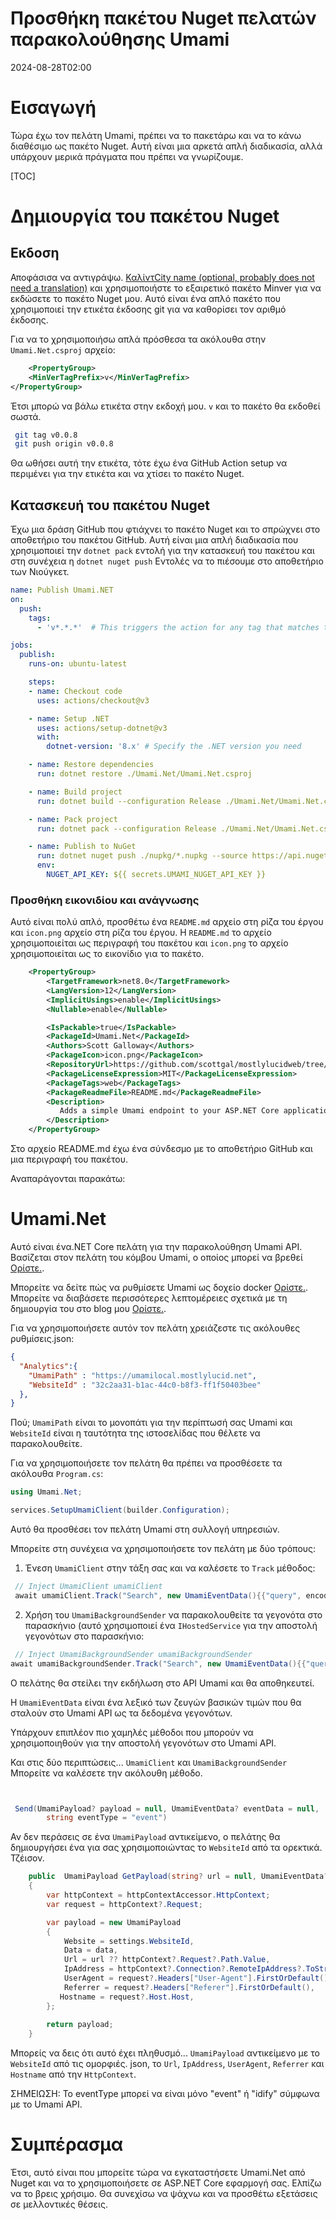 # Προσθήκη πακέτου Nuget πελατών παρακολούθησης Umami

<!--category-- ASP.NET, Umami, Nuget -->
<datetime class="hidden">2024-08-28T02:00</datetime>

# Εισαγωγή

Τώρα έχω τον πελάτη Umami, πρέπει να το πακετάρω και να το κάνω διαθέσιμο ως πακέτο Nuget. Αυτή είναι μια αρκετά απλή διαδικασία, αλλά υπάρχουν μερικά πράγματα που πρέπει να γνωρίζουμε.

[TOC]

# Δημιουργία του πακέτου Nuget

## Εκδοση

Αποφάσισα να αντιγράψω. [ΚαλίντCity name (optional, probably does not need a translation)](@khalidabuhakmeh@mastodon.social) και χρησιμοποιήστε το εξαιρετικό πακέτο Minver για να εκδώσετε το πακέτο Nuget μου. Αυτό είναι ένα απλό πακέτο που χρησιμοποιεί την ετικέτα έκδοσης git για να καθορίσει τον αριθμό έκδοσης.

Για να το χρησιμοποιήσω απλά πρόσθεσα τα ακόλουθα στην `Umami.Net.csproj` αρχείο:

```xml
    <PropertyGroup>
    <MinVerTagPrefix>v</MinVerTagPrefix>
</PropertyGroup>
```

Έτσι μπορώ να βάλω ετικέτα στην εκδοχή μου. `v` και το πακέτο θα εκδοθεί σωστά.

```bash
 git tag v0.0.8       
 git push origin v0.0.8

```

Θα ωθήσει αυτή την ετικέτα, τότε έχω ένα GitHub Action setup να περιμένει για την ετικέτα και να χτίσει το πακέτο Nuget.

## Κατασκευή του πακέτου Nuget

Έχω μια δράση GitHub που φτιάχνει το πακέτο Nuget και το σπρώχνει στο αποθετήριο του πακέτου GitHub. Αυτή είναι μια απλή διαδικασία που χρησιμοποιεί την `dotnet pack` εντολή για την κατασκευή του πακέτου και στη συνέχεια η `dotnet nuget push` Εντολές να το πιέσουμε στο αποθετήριο των Νιούγκετ.

```yaml
name: Publish Umami.NET
on:
  push:
    tags:
      - 'v*.*.*'  # This triggers the action for any tag that matches the pattern v1.0.0, v2.1.3, etc.

jobs:
  publish:
    runs-on: ubuntu-latest

    steps:
    - name: Checkout code
      uses: actions/checkout@v3

    - name: Setup .NET
      uses: actions/setup-dotnet@v3
      with:
        dotnet-version: '8.x' # Specify the .NET version you need

    - name: Restore dependencies
      run: dotnet restore ./Umami.Net/Umami.Net.csproj

    - name: Build project
      run: dotnet build --configuration Release ./Umami.Net/Umami.Net.csproj --no-restore

    - name: Pack project
      run: dotnet pack --configuration Release ./Umami.Net/Umami.Net.csproj --no-build --output ./nupkg

    - name: Publish to NuGet
      run: dotnet nuget push ./nupkg/*.nupkg --source https://api.nuget.org/v3/index.json --api-key ${{ secrets.UMAMI_NUGET_API_KEY }}
      env:
        NUGET_API_KEY: ${{ secrets.UMAMI_NUGET_API_KEY }}
```

### Προσθήκη εικονιδίου και ανάγνωσης

Αυτό είναι πολύ απλό, προσθέτω ένα `README.md` αρχείο στη ρίζα του έργου και `icon.png` αρχείο στη ρίζα του έργου. Η `README.md` το αρχείο χρησιμοποιείται ως περιγραφή του πακέτου και `icon.png` το αρχείο χρησιμοποιείται ως το εικονίδιο για το πακέτο.

```xml
    <PropertyGroup>
        <TargetFramework>net8.0</TargetFramework>
        <LangVersion>12</LangVersion>
        <ImplicitUsings>enable</ImplicitUsings>
        <Nullable>enable</Nullable>

        <IsPackable>true</IsPackable>
        <PackageId>Umami.Net</PackageId>
        <Authors>Scott Galloway</Authors>
        <PackageIcon>icon.png</PackageIcon>
        <RepositoryUrl>https://github.com/scottgal/mostlylucidweb/tree/main/Umami.Net</RepositoryUrl>
        <PackageLicenseExpression>MIT</PackageLicenseExpression>
        <PackageTags>web</PackageTags>
        <PackageReadmeFile>README.md</PackageReadmeFile>
        <Description>
           Adds a simple Umami endpoint to your ASP.NET Core application.
        </Description>
    </PropertyGroup>
```

Στο αρχείο README.md έχω ένα σύνδεσμο με το αποθετήριο GitHub και μια περιγραφή του πακέτου.

Αναπαράγονται παρακάτω:

# Umami.Net

Αυτό είναι ένα.NET Core πελάτη για την παρακολούθηση Umami API.
Βασίζεται στον πελάτη του κόμβου Umami, ο οποίος μπορεί να βρεθεί [Ορίστε.](https://github.com/umami-software/node).

Μπορείτε να δείτε πώς να ρυθμίσετε Umami ως δοχείο docker [Ορίστε.](https://www.mostlylucid.net/blog/usingumamiforlocalanalytics).
Μπορείτε να διαβάσετε περισσότερες λεπτομέρειες σχετικά με τη δημιουργία του στο blog μου [Ορίστε.](https://www.mostlylucid.net/blog/addingumamitrackingclientfollowup).

Για να χρησιμοποιήσετε αυτόν τον πελάτη χρειάζεστε τις ακόλουθες ρυθμίσεις.json:

```json
{
  "Analytics":{
    "UmamiPath" : "https://umamilocal.mostlylucid.net",
    "WebsiteId" : "32c2aa31-b1ac-44c0-b8f3-ff1f50403bee"
  },
}
```

Πού; `UmamiPath` είναι το μονοπάτι για την περίπτωσή σας Umami και `WebsiteId` είναι η ταυτότητα της ιστοσελίδας που θέλετε να παρακολουθείτε.

Για να χρησιμοποιήσετε τον πελάτη θα πρέπει να προσθέσετε τα ακόλουθα `Program.cs`:

```csharp
using Umami.Net;

services.SetupUmamiClient(builder.Configuration);
```

Αυτό θα προσθέσει τον πελάτη Umami στη συλλογή υπηρεσιών.

Μπορείτε στη συνέχεια να χρησιμοποιήσετε τον πελάτη με δύο τρόπους:

1. Ένεση `UmamiClient` στην τάξη σας και να καλέσετε το `Track` μέθοδος:

```csharp
 // Inject UmamiClient umamiClient
 await umamiClient.Track("Search", new UmamiEventData(){{"query", encodedQuery}});
```

2. Χρήση του `UmamiBackgroundSender` να παρακολουθείτε τα γεγονότα στο παρασκήνιο (αυτό χρησιμοποιεί ένα `IHostedService` για την αποστολή γεγονότων στο παρασκήνιο:

```csharp
 // Inject UmamiBackgroundSender umamiBackgroundSender
await umamiBackgroundSender.Track("Search", new UmamiEventData(){{"query", encodedQuery}});
```

Ο πελάτης θα στείλει την εκδήλωση στο API Umami και θα αποθηκευτεί.

Η `UmamiEventData` είναι ένα λεξικό των ζευγών βασικών τιμών που θα σταλούν στο Umami API ως τα δεδομένα γεγονότων.

Υπάρχουν επιπλέον πιο χαμηλές μέθοδοι που μπορούν να χρησιμοποιηθούν για την αποστολή γεγονότων στο Umami API.

Και στις δύο περιπτώσεις... `UmamiClient` και `UmamiBackgroundSender` Μπορείτε να καλέσετε την ακόλουθη μέθοδο.

```csharp


 Send(UmamiPayload? payload = null, UmamiEventData? eventData = null,
        string eventType = "event")
```

Αν δεν περάσεις σε ένα `UmamiPayload` αντικείμενο, ο πελάτης θα δημιουργήσει ένα για σας χρησιμοποιώντας το `WebsiteId` από τα ορεκτικά. Τζέισον.

```csharp
    public  UmamiPayload GetPayload(string? url = null, UmamiEventData? data = null)
    {
        var httpContext = httpContextAccessor.HttpContext;
        var request = httpContext?.Request;

        var payload = new UmamiPayload
        {
            Website = settings.WebsiteId,
            Data = data,
            Url = url ?? httpContext?.Request?.Path.Value,
            IpAddress = httpContext?.Connection?.RemoteIpAddress?.ToString(),
            UserAgent = request?.Headers["User-Agent"].FirstOrDefault(),
            Referrer = request?.Headers["Referer"].FirstOrDefault(),
           Hostname = request?.Host.Host,
        };
        
        return payload;
    }

```

Μπορείς να δεις ότι αυτό έχει πληθυσμό... `UmamiPayload` αντικείμενο με το `WebsiteId` από τις ομορφιές. json, το `Url`, `IpAddress`, `UserAgent`, `Referrer` και `Hostname` από την `HttpContext`.

ΣΗΜΕΙΩΣΗ: Το eventType μπορεί να είναι μόνο "event" ή "idify" σύμφωνα με το Umami API.

# Συμπέρασμα

Έτσι, αυτό είναι που μπορείτε τώρα να εγκαταστήσετε Umami.Net από Nuget και να το χρησιμοποιήσετε σε ASP.NET Core εφαρμογή σας. Ελπίζω να το βρεις χρήσιμο. Θα συνεχίσω να ψάχνω και να προσθέτω εξετάσεις σε μελλοντικές θέσεις.